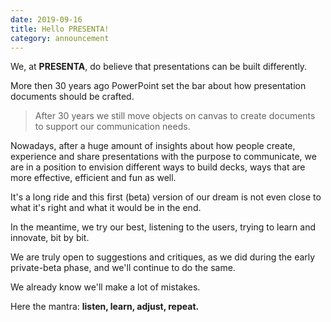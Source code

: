 ```yaml
---
date: 2019-09-16
title: Hello PRESENTA!
category: announcement
---
```


We, at **PRESENTA**, do believe that presentations can be built differently.

More then 30 years ago PowerPoint set the bar about how presentation documents should be crafted. 

> After 30 years we still move objects on canvas to create documents to support our communication needs.

Nowadays, after a huge amount of insights about how people create, experience and share presentations with the purpose to communicate, we are in a position to envision different ways to build decks, ways that are more effective, efficient and fun as well.

It's a long ride and this first (beta) version of our dream is not even close to what it's right and what it would be in the end.

In the meantime, we try our best, listening to the users, trying to learn and innovate, bit by bit.

We are truly open to suggestions and critiques, as we did during the early private-beta phase, and we'll continue to do the same.

We already know we'll make a lot of mistakes.

Here the mantra: **listen, learn, adjust, repeat.**